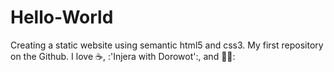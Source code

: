 # Hello-World
Creating a static website using semantic html5 and css3.
My first repository on the Github.
I love :coffee:, :'Injera with Dorowot':, and 🏊‍♂️:
